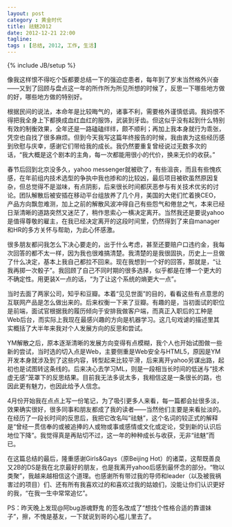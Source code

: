 ```yaml
---
layout: post
category : 黄金时代
title: 祛魅2012
date: 2012-12-21 22:00
tagline: 
tags : [总结, 2012, 工作, 生活]
---
```

{% include JB/setup %}

像我这样恨不得吃个饭都要总结一下的强迫症患者，每年到了岁末当然格外兴奋——又到了回顾与盘点这一年的所作所为所见所想的时候了，反思一下哪些地方做的好，哪些地方做的特别好。

根据民间的说法，本命年是比较晦气的，诸事不利，需要格外谨慎低调。我妈恨不得把我全身上下都换成血红血红的服饰，武装到牙齿。但这似乎没有起到什么特别有效的制衡效果，全年还是一路磕磕绊绊，颇不顺利；再加上我本身就行为乖张，凭空也自找了很多麻烦。但到今天我写这篇年终报告的时候，我由衷为这些经历感到欣慰与庆幸，感谢它们带给我的成长。我仍然要重复曾经说过无数多次的话，“我大概是这个剧本的主角，每一次都能用很小的代价，换来无价的收获。”

春节后回到北京没多久，yahoo messenger就被砍了，有些沮丧，而且有些愧疚感，在年前组内技术选型的争执中我也掺和的比较凶，最后项目被砍虽然原因复杂，但总觉得不是滋味，有点阴影，后来很长时间都厌恶参与有关技术优劣的讨论。团队解散后被安插在移动平台组放养了几个月，美国的大佬们忙着换CEO，产品方向飘忽难测，加上之前的解散风波冲得自己有些怨气和倦怠之气，本来已经日渐清晰的道路突然又迷茫了，稍作思索心一横决定离开。当然我还是要说yahoo是值得尊敬的雇主，在我已经决定离开的这段时间里，仍然得到了来自manager和HR的多方关怀与帮助，为此心怀感激。

很多朋友都问我怎么下决心要走的，出于什么考虑，甚至还要赔户口违约金，我每次回答的都不太一样，因为我也很难搞清楚。我清楚的是我很固执，历史上一旦做了什么决定，基本上我自己都拉不回来。现在我想到一个好的回答，那就是，“让我再掷一次骰子”。我回顾了自己不同时期的很多选择，似乎都是在博一个更大的不确定性。用更装X一点的话，“为了让这个系统的熵更大一点”。

当时去面了两家公司，知乎和豆瓣。本着“见见世面”的目的，看看这些有点意思的互联网产品是怎么做出来的。后来权衡一下来了豆瓣。有趣的是，当初面试的职位是前端，面试官根据我的履历倾向于安排我做客户端，而真正入职后的工种是Web后台，而实际上我现在最感兴趣的方向是机器学习。这几句戏谑的描述里其实概括了大半年来我对个人发展方向的反思和尝试。

YM解散之后，原本逐渐清晰的发展方向变得有点模糊，我个人也开始试图做一些新的尝试，当时选的切入点是Web，主要侧重是Web安全与HTML5，原因是YM开发本身就涉及到了这些内容，转型起来比较平滑，后来离开yahoo另谋出路，起初也是试图转这条线的。后来决心去学习ML，则是一段相当长时间的低迷与“技术虚无感”笼罩下的反思结果。目前我无法多说太多，我相信这是一条很长的路，也因此更有魅力，也因此给予人信念。

4月份开始我在点点上写一份笔记，为了吸引更多人来看，每一篇都会扯很多淡，效果确实很好，很多同事和朋友都成了我的读者——当然他们主要是来看扯淡的。在经历了一段长时间的反思后，我把它改名叫“祛魅”，这个名词的较正式的解释是“曾经一贯信奉的或被追捧的人或物或事或感情或文化或定论，受到新的认识后地位下降”。我觉得真是再贴切不过，这一年的种种成长与收获，无非“祛魅”而已。

在这篇总结的最后，隆重感谢Girls&Gays（原Beijing Hot）的诸菜，这帮既善良又2B的DS是我在北京最好的朋友，也是我离开yahoo后感到最怀念的部分。“物以类聚”，我越来越相信这个道理。也感谢所有带过我的导师和leader（以及被我祸害过的项目）们、还有所有我喜欢过的和喜欢过我的姑娘们，没能让你们认识更好的我，“在我一生中常常追忆”。

PS：昨天晚上发现@阿bug游魂野鬼 的签名改成了“想找个性格合适的靠谱妹子”，擦，不愧是基友，一下就说到哥的心槛儿里去了。
